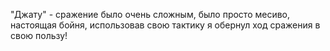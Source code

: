 "Джату" - сражение было очень сложным, было просто месиво, настоящая бойня, использовав свою тактику я обернул ход сражения в свою пользу!
